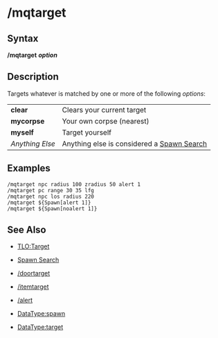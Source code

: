 # /mqtarget

## Syntax

**/mqtarget** _**option**_

## Description

Targets whatever is matched by one or more of the following _options_:

|  |  |
| :--- | :--- |
| **clear** | Clears your current target |
| **mycorpse** | Your own corpse (nearest) |
| **myself** | Target yourself |
| _Anything Else_ | Anything else is considered a [Spawn Search](../../general-information/spawn-search.md) |

## Examples

```text
/mqtarget npc radius 100 zradius 50 alert 1
/mqtarget pc range 30 35 lfg
/mqtarget npc los radius 220
/mqtarget ${Spawn[alert 1]}
/mqtarget ${Spawn[noalert 1]}
```

## See Also

* [TLO:Target](../../data-types-and-top-level-objects/top-level-objects/tlo-target.md)



* [Spawn Search](../../general-information/spawn-search.md)
* [/doortarget](doortarget.md)
* [/itemtarget](itemtarget.md)
* [/alert](alert.md)
* [DataType:spawn](../../data-types-and-top-level-objects/data-types/datatype-spawn.md)
* [DataType:target](../../data-types-and-top-level-objects/data-types/datatype-target.md)


